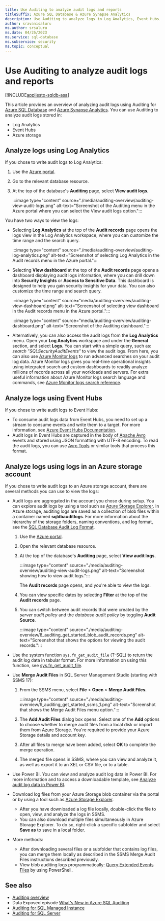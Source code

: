 ```yaml
---
title: Use Auditing to analyze audit logs and reports
titleSuffix: Azure SQL Database & Azure Synapse Analytics
description: Use Auditing to analyze logs in Log Analytics, Event Hubs, or through an Azure storage account.
author: sravanisaluru
ms.author: srsaluru
ms.date: 04/26/2023
ms.service: sql-database
ms.subservice: security
ms.topic: conceptual
---
```

# Use Auditing to analyze audit logs and reports

[!INCLUDE[appliesto-sqldb-asa](../includes/appliesto-sqldb-asa.md)]

This article provides an overview of analyzing audit logs using Auditing for [Azure SQL Database](sql-database-paas-overview.md) and [Azure Synapse Analytics](/azure/synapse-analytics/sql-data-warehouse/sql-data-warehouse-overview-what-is). You can use Auditing to analyze audit logs stored in:

- Log Analytics
- Event Hubs
- Azure storage

## Analyze logs using Log Analytics

If you chose to write audit logs to Log Analytics:

1. Use the [Azure portal](https://portal.azure.com).
1. Go to the relevant database resource.
1. At the top of the database's **Auditing** page, select **View audit logs**.

   :::image type="content" source="./media/auditing-overview/auditing-view-audit-logs.png" alt-text="Screenshot of the Auditing menu in the Azure portal where you can select the View audit logs option.":::

You have two ways to view the logs:

- Selecting **Log Analytics** at the top of the **Audit records** page opens the logs view in the Log Analytics workspace, where you can customize the time range and the search query.

  :::image type="content" source="./media/auditing-overview/auditing-log-analytics.png" alt-text="Screenshot of selecting Log Analytics in the Audit records menu in the Azure portal.":::

- Selecting **View dashboard** at the top of the **Audit records** page opens a dashboard displaying audit logs information, where you can drill down into **Security Insights** or **Access to Sensitive Data**. This dashboard is designed to help you gain security insights for your data. You can also customize the time range and search query.

  :::image type="content" source="media/auditing-overview/auditing-view-dashboard.png" alt-text="Screenshot of selecting view dashboard in the Audit records menu in the Azure portal.":::

  :::image type="content" source="media/auditing-overview/auditing-dashboard.png" alt-text="Screenshot of the Auditing dashboard.":::

- Alternatively, you can also access the audit logs from the **Log Analytics** menu. Open your **Log Analytics** workspace and under the **General** section, and select **Logs**. You can start with a simple query, such as: *search "SQLSecurityAuditEvents"* to view the audit logs. From here, you can also use [Azure Monitor logs](/azure/azure-monitor/logs/log-query-overview) to run advanced searches on your audit log data. Azure Monitor logs gives you real-time operational insights using integrated search and custom dashboards to readily analyze millions of records across all your workloads and servers. For extra useful information about Azure Monitor logs search language and commands, see [Azure Monitor logs search reference](/azure/azure-monitor/logs/log-query-overview).

## Analyze logs using Event Hubs

If you chose to write audit logs to Event Hubs:

- To consume audit logs data from Event Hubs, you need to set up a stream to consume events and write them to a target. For more information, see [Azure Event Hubs Documentation](/azure/event-hubs/index).
- Audit logs in Event Hubs are captured in the body of [Apache Avro](https://avro.apache.org/) events and stored using JSON formatting with UTF-8 encoding. To read the audit logs, you can use [Avro Tools](/azure/event-hubs/event-hubs-capture-overview#use-avro-tools) or similar tools that process this format.

## Analyze logs using logs in an Azure storage account

If you chose to write audit logs to an Azure storage account, there are several methods you can use to view the logs:

- Audit logs are aggregated in the account you chose during setup. You can explore audit logs by using a tool such as [Azure Storage Explorer](https://storageexplorer.com/). In Azure storage, auditing logs are saved as a collection of blob files within a container named **sqldbauditlogs**. For more information about the hierarchy of the storage folders, naming conventions, and log format, see the [SQL Database Audit Log Format](./audit-log-format.md).

  1. Use the [Azure portal](https://portal.azure.com).
  1. Open the relevant database resource.
  1. At the top of the database's **Auditing** page, select **View audit logs**.

     :::image type="content" source="./media/auditing-overview/auditing-view-audit-logs.png" alt-text="Screenshot showing how to view audit logs.":::

     The **Audit records** page opens, and you're able to view the logs.

  1. You can view specific dates by selecting **Filter** at the top of the **Audit records** page.
  1. You can switch between audit records that were created by the *server audit policy* and the *database audit policy* by toggling **Audit Source**.

     :::image type="content" source="./media/auditing-overview/8_auditing_get_started_blob_audit_records.png" alt-text="Screenshot that shows the options for viewing the audit records.":::

- Use the system function `sys.fn_get_audit_file` (T-SQL) to return the audit log data in tabular format. For more information on using this function, see [sys.fn_get_audit_file](/sql/relational-databases/system-functions/sys-fn-get-audit-file-transact-sql).

- Use **Merge Audit Files** in SQL Server Management Studio (starting with SSMS 17):

  1. From the SSMS menu, select **File** > **Open** > **Merge Audit Files**.

     :::image type="content" source="./media/auditing-overview/9_auditing_get_started_ssms_1.png" alt-text="Screenshot that shows the Merge Audit Files menu option.":::

  1. The **Add Audit Files** dialog box opens. Select one of the **Add** options to choose whether to merge audit files from a local disk or import them from Azure Storage. You're required to provide your Azure Storage details and account key.

  1. After all files to merge have been added, select **OK** to complete the merge operation.

  1. The merged file opens in SSMS, where you can view and analyze it, as well as export it to an XEL or CSV file, or to a table.

- Use Power BI. You can view and analyze audit log data in Power BI. For more information and to access a downloadable template, see [Analyze audit log data in Power BI](https://techcommunity.microsoft.com/t5/azure-database-support-blog/sql-azure-blob-auditing-basic-power-bi-dashboard/ba-p/368895).
- Download log files from your Azure Storage blob container via the portal or by using a tool such as [Azure Storage Explorer](https://storageexplorer.com/).
  - After you have downloaded a log file locally, double-click the file to open, view, and analyze the logs in SSMS.
  - You can also download multiple files simultaneously in Azure Storage Explorer. To do so, right-click a specific subfolder and select **Save as** to save in a local folder.

- More methods:

  - After downloading several files or a subfolder that contains log files, you can merge them locally as described in the SSMS Merge Audit Files instructions described previously.
  - View blob auditing logs programmatically: [Query Extended Events Files](https://sqlscope.wordpress.com/2014/11/15/reading-extended-event-files-using-client-side-tools-only/) by using PowerShell.

## See also

- [Auditing overview](auditing-overview.md)
- Data Exposed episode [What's New in Azure SQL Auditing](/Shows/Data-Exposed/Whats-New-in-Azure-SQL-Auditing)
- [Auditing for SQL Managed Instance](../managed-instance/auditing-configure.md)
- [Auditing for SQL Server](/sql/relational-databases/security/auditing/sql-server-audit-database-engine)
